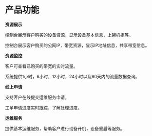 # 产品功能

**资源展示**

   控制台展示客户购买的设备资源，显示设备基本信息，上架机柜等。
  
   控制台展示客户购买的公网IP，带宽资源，显示IP地址信息，共享带宽信息。
   
**资源监控**

  客户可查看已购买的带宽的实时流量。
  
  系统提供1小时，6小时，12小时，24小时以及90天内的流量数据查询。

**线上申请**
    
   支持客户在线提交运维服务申请。

   工单申请进度实时跟踪，了解处理进度。

**运维服务**
    
   提供基本运维服务，帮助客户进行设备开机，设备重启等服务。

